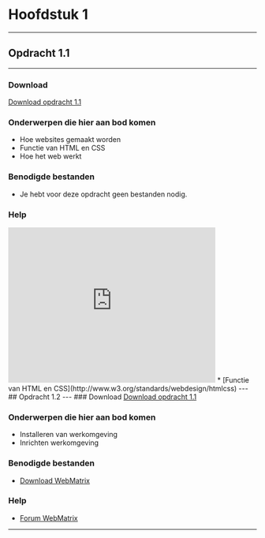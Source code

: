 # Hoofdstuk 1
---
## Opdracht 1.1
---
### Download
<a href="https://elo.kw1c.nl/CMS/Studie/811%20ICT-Academie/811%20VakkenInhoud/%5BB.14%20HTM%5D%20HTMLCSS/Productie/02.%20Opdrachten/Hoofdstuk%201/Opdracht%201.1.pdf" target="_blank">Download opdracht 1.1</a>

### Onderwerpen die hier aan bod komen
* Hoe websites gemaakt worden 
* Functie van HTML en CSS 
* Hoe het web werkt

### Benodigde bestanden
* Je hebt voor deze opdracht geen bestanden nodig.

### Help
<iframe width="420" height="315" src="https://www.youtube.com/embed/cafVVwi1yEI" frameborder="0" allowfullscreen></iframe>
* [Functie van HTML en CSS](http://www.w3.org/standards/webdesign/htmlcss)
---
## Opdracht 1.2
---
### Download
<a href="https://elo.kw1c.nl/CMS/Studie/811%20ICT-Academie/811%20VakkenInhoud/%5BB.14%20HTM%5D%20HTMLCSS/Productie/02.%20Opdrachten/Hoofdstuk%201/Opdracht%201.2.pdf" target="_blank">Download opdracht 1.1</a>

### Onderwerpen die hier aan bod komen
* Installeren van werkomgeving
* Inrichten werkomgeving

### Benodigde bestanden
* [Download WebMatrix](http://go.microsoft.com/fwlink/?LinkID=286266)

### Help
* [Forum WebMatrix](http://forums.iis.net/1166.aspx?language=nl-NL)
---